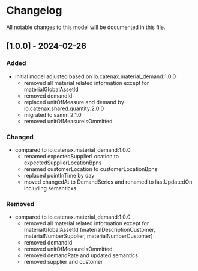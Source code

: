 # Changelog
All notable changes to this model will be documented in this file.

## [1.0.0] - 2024-02-26
### Added
- initial model adjusted based on io.catenax.material_demand:1.0.0
  - removed all material related information except for materialGlobalAssetId
  - removed demandId
  - replaced unitOfMeasure and demand by io.catenax.shared.quantity:2.0.0
  - migrated to samm 2.1.0
  - removed unitOfMeasureIsOmmitted

### Changed
- compared to io.catenax.material_demand:1.0.0
  - renamed expectedSupplierLocation to expectedSupplierLocationBpns
  - renamed customerLocation to customerLocationBpns
  - replaced pointInTime by day
  - moved changedAt to DemandSeries and renamed to lastUpdatedOn including semanticxs

### Removed
- compared to io.catenax.material_demand:1.0.0
  - removed all material related information except for materialGlobalAssetId (materialDescriptionCustomer, materialNumberSupplier, materialNumberCustomer)
  - removed demandId
  - removed unitOfMeasureIsOmmitted
  - removed demandRate and updated semantics
  - removed supplier and customer

